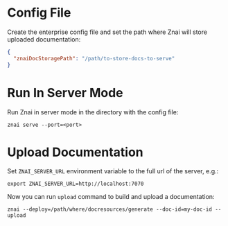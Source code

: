 # Config File

Create the enterprise config file and set the path where Znai will store uploaded documentation:
```json {title: "znai-enterprise.cfg"}
{
  "znaiDocStoragePath": "/path/to-store-docs-to-serve"
}
```

# Run In Server Mode

Run Znai in server mode in the directory with the config file:
```cli
znai serve --port=<port>
```

# Upload Documentation

Set `ZNAI_SERVER_URL` environment variable to the full url of the server, e.g.:
```cli
export ZNAI_SERVER_URL=http://localhost:7070
```

Now you can run `upload` command to build and upload a documentation:
```cli
znai --deploy=/path/where/docresources/generate --doc-id=my-doc-id --upload
```
